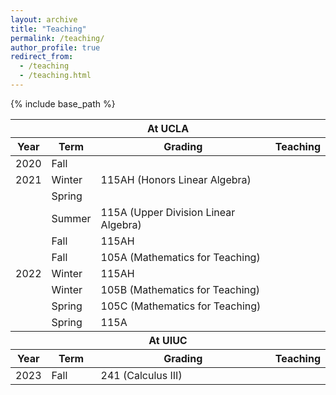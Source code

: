 ```yaml
---
layout: archive
title: "Teaching"
permalink: /teaching/
author_profile: true
redirect_from:
  - /teaching
  - /teaching.html
---
```


{% include base_path %}

<table>
    <thead>
        <tr>
            <th colspan=4>At UCLA</th>
        </tr>
    </thead>
  <thead>
        <tr>
            <th>Year</th>
            <th>Term</th>
            <th>Grading</th>
            <th>Teaching</th>
        </tr>
    </thead>
    <tbody>
        <tr>
            <td>2020</td>
            <td>Fall</td>
            <td rowspan=3>115AH (Honors Linear Algebra)</td>
            <td rowspan=10></td>
        </tr>
        <tr>
            <td>2021</td>
            <td>Winter</td>
        </tr>
        <tr>
            <td></td>
            <td>Spring</td>
        </tr>
        <tr>
            <td></td>
            <td>Summer</td>
            <td>115A (Upper Division Linear Algebra)</td>
        </tr>
        <tr>
              <td></td>
              <td>Fall</td>
              <td>115AH</td>
        </tr>
        <tr>
                <td></td>
                <td>Fall</td>
                <td>105A (Mathematics for Teaching)</td>
        </tr>
        <tr>
                <td>2022</td>
                <td>Winter</td>
                <td>115AH</td>
        </tr>
        <tr>
                  <td></td>
                  <td>Winter</td>
                  <td>105B (Mathematics for Teaching)</td>
          </tr>
        <tr>
                  <td></td>
                  <td>Spring</td>
                  <td>105C (Mathematics for Teaching)</td>
          </tr>
        <tr>
                  <td></td>
                  <td>Spring</td>
                  <td>115A</td>
        </tr>
    </tbody>
    <thead>
        <tr>
            <th colspan=4>At UIUC</th>
        </tr>
    </thead>
    <thead>
      <tr>
            <th>Year</th>
            <th>Term</th>
            <th>Grading</th>
            <th>Teaching</th>
        </tr>
    </thead>
    <tr>
            <td>2023</td>
            <td>Fall</td>
            <td>241 (Calculus III)</td>
            <td></td>
    </tr>
</table>
